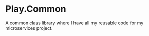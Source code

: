 # Play.Common
A common class library where I have all my reusable code for my microservices project. 
